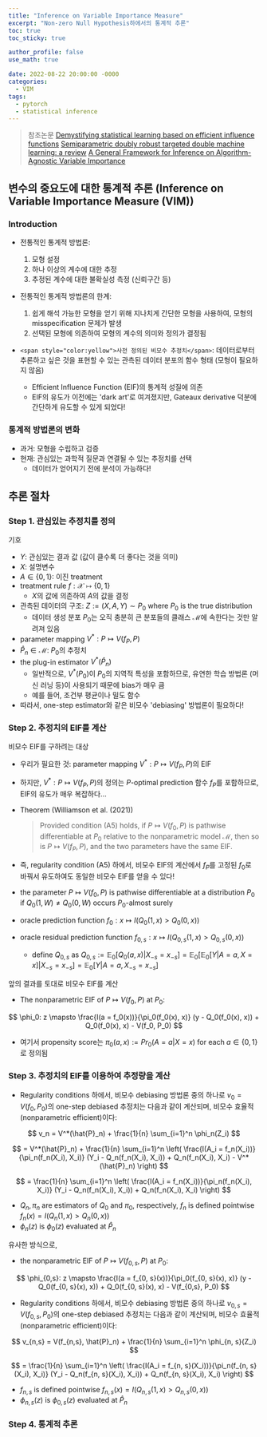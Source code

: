```yaml
---
title: "Inference on Variable Importance Measure"
excerpt: "Non-zero Null Hypothesis하에서의 통계적 추론"
toc: true
toc_sticky: true

author_profile: false
use_math: true

date: 2022-08-22 20:00:00 -0000
categories: 
  - VIM
tags:
  - pytorch
  - statistical inference
---
```


> 참조논문
> [Demystifying statistical learning based on efficient influence functions](https://arxiv.org/abs/2107.00681)
> [Semiparametric doubly robust targeted double machine learning: a review](https://arxiv.org/abs/2203.06469)
> [A General Framework for Inference on Algorithm-Agnostic Variable Importance](https://www.tandfonline.com/doi/full/10.1080/01621459.2021.2003200)

## 변수의 중요도에 대한 통계적 추론 (Inference on Variable Importance Measure (VIM))

### Introduction

- 전통적인 통계적 방법론:
	1. 모형 설정
	2. 하나 이상의 계수에 대한 추정
	3. 추정된 계수에 대한 불확실성 측정 (신뢰구간 등)

- 전통적인 통계적 방법론의 한계:
	1. 쉽게 해석 가능한 모형을 얻기 위해 지나치게 간단한 모형을 사용하여, 모형의 misspecification 문제가 발생
	2. 선택된 모형에 의존하여 모형의 계수의 의미와 정의가 결정됨

- ```<span style="color:yellow">사전 정의된 비모수 추정치</span>```: 데이터로부터 추론하고 싶은 것을 표현할 수 있는 관측된 데이터 분포의 함수 형태 (모형이 필요하지 않음)
	- Efficient Influence Function (EIF)의 통계적 성질에 의존
	- EIF의 유도가 이전에는 'dark art'로 여겨졌지만, Gateaux derivative 덕분에 간단하게 유도할 수 있게 되었다!

### 통계적 방법론의 변화

- 과거: 모형을 수립하고 검증
- 현재: 관심있는 과학적 질문과 연결될 수 있는 추정치를 선택
	- 데이터가 얻어지기 전에 분석이 가능하다!

## 추론 절차

### Step 1. 관심있는 추정치를 정의

기호
- $Y$: 관심있는 결과 값 (값이 클수록 더 좋다는 것을 의미)
- $X$: 설명변수
- $A \in \{0, 1\}$: 이진 treatment
- treatment rule $f: \mathcal{X} \mapsto \{0, 1\}$
	- $X$의 값에 의존하여 $A$의 값을 결정
- 관측된 데이터의 구조: $Z := (X, A, Y) \sim P_0$ where $P_0$ is the true distribution
	- 데이터 생성 분포 $P_0$는 오직 충분히 큰 분포들의 클래스 $\mathcal{M}$에 속한다는 것만 알려져 있음
- parameter mapping $V^*: P \mapsto V(f_P, P)$
- $\hat{P}_n \in \mathcal{M}$: $P_0$의 추정치
- the plug-in estimator $V^*(\hat{P}_n)$
	- 일반적으로, $V^*(P_0)$이 $P_0$의 지역적 특성을 포함하므로, 유연한 학습 방법론 (머신 러닝 등)이 사용되기 때문에 bias가 매우 큼
	- 예를 들어, 조건부 평균이나 밀도 함수
- 따라서, one-step estimator와 같은 비모수 'debiasing' 방법론이 필요하다!

### Step 2. 추정치의 EIF를 계산

비모수 EIF를 구하려는 대상

- 우리가 필요한 것: parameter mapping $V^*: P \mapsto V(f_P, P)$의 EIF
- 하지만, $V^*: P \mapsto V(f_P, P)$의 정의는 $P$-optimal prediction 함수 $f_P$를 포함하므로, EIF의 유도가 매우 복잡하다...
  
- Theorem (Williamson et al. (2021))
	> Provided condition (A5) holds, if $P \mapsto V(f_0, P)$ is pathwise differentiable at $P_0$ relative to the nonparametric model $\mathcal{M}$, then so is $P \mapsto V(f_P, P)$, and the two parameters have the same EIF.

- 즉, regularity condition (A5) 하에서, 비모수 EIF의 계산에서 $f_P$를 고정된 $f_0$로 바꿔서 유도하여도 동일한 비모수 EIF를 얻을 수 있다!
- the parameter $P \mapsto V(f_0, P)$ is pathwise differentiable at a distribution $P_0$ if $Q_0(1, W) \neq Q_0(0, W)$ occurs $P_0$-almost surely
- oracle prediction function $f_0: x \mapsto I(Q_0(1, x) > Q_0(0, x))$
- oracle residual prediction function $f_{0,s}: x \mapsto I(Q_{0,s}(1, x) > Q_{0,s}(0, x))$
	- define $Q_{0,s}$ as $Q_{0,s} := \mathbb{E}_0 [Q_0(a, x) | X_{-s} = x_{-s} ] = \mathbb{E}_0 [\mathbb{E}_0 [Y | A=a, X=x]| X_{-s} = x_{-s} ] = \mathbb{E}_0 [Y | A=a, X_{-s} = x_{-s}]$

앞의 결과를 토대로 비모수 EIF를 계산

- The nonparametric EIF of $P \mapsto V(f_0, P)$ at $P_0$:

$$
\phi_0: z \mapsto \frac{I(a = f_0(x))}{\pi_0(f_0(x), x)} (y - Q_0(f_0(x), x)) + Q_0(f_0(x), x) - V(f_0, P_0) 
$$

- 여기서 propensity score는 $\pi_0(a, x) := Pr_0(A=a | X=x)$ for each $a \in \{0, 1\}$로 정의됨

### Step 3. 추정치의 EIF를 이용하여 추정량을 계산

- Regularity conditions 하에서, 비모수 debiasing 방법론 중의 하나로 $v_0 = V(f_0, P_0)$의 one-step debiased 추정치는 다음과 같이 계산되며, 비모수 효율적(nonparametric efficient)이다: 

$$
v_n = V^*(\hat{P}_n) + \frac{1}{n} \sum_{i=1}^n \phi_n(Z_i) 
$$

$$
= V^*(\hat{P}_n) + \frac{1}{n} \sum_{i=1}^n \left( \frac{I(A_i = f_n(X_i))}{\pi_n(f_n(X_i), X_i)} (Y_i - Q_n(f_n(X_i), X_i)) + Q_n(f_n(X_i), X_i) - V^*(\hat{P}_n)  \right)
$$

$$
= \frac{1}{n} \sum_{i=1}^n \left( \frac{I(A_i = f_n(X_i))}{\pi_n(f_n(X_i), X_i)} (Y_i - Q_n(f_n(X_i), X_i)) + Q_n(f_n(X_i), X_i) \right)
$$

- $Q_n, \pi_n$ are estimators of $Q_0$ and $\pi_0$, respectively, $f_n$ is defined pointwise $f_n(x) = I(Q_n(1, x) > Q_n(0, x))$
- $\phi_n(z)$ is $\phi_0(z)$ evaluated at $\hat{P}_n$

유사한 방식으로, 

- the nonparametric EIF of $P \mapsto V(f_{0, s}, P)$ at $P_0$:

$$
\phi_{0,s}: z \mapsto \frac{I(a = f_{0, s}(x))}{\pi_0(f_{0, s}(x), x)} (y - Q_0(f_{0, s}(x), x)) + Q_0(f_{0, s}(x), x) - V(f_{0,s}, P_0) 
$$

- Regularity conditions 하에서, 비모수 debiasing 방법론 중의 하나로 $v_{0, s} = V(f_{0, s}, P_0)$의 one-step debiased 추정치는 다음과 같이 계산되며, 비모수 효율적(nonparametric efficient)이다: 

$$
v_{n,s} = V(f_{n,s}, \hat{P}_n) + \frac{1}{n} \sum_{i=1}^n \phi_{n, s}(Z_i) 
$$

$$
= \frac{1}{n} \sum_{i=1}^n \left( \frac{I(A_i = f_{n, s}(X_i))}{\pi_n(f_{n, s}(X_i), X_i)} (Y_i - Q_n(f_{n, s}(X_i), X_i)) + Q_n(f_{n, s}(X_i), X_i) \right)
$$

- $f_{n, s}$ is defined pointwise $f_{n, s}(x) = I(Q_{n, s}(1, x) > Q_{n, s}(0, x))$
- $\phi_{n, s}(z)$ is $\phi_{0, s}(z)$ evaluated at $\hat{P}_n$

### Step 4. 통계적 추론
<!--stackedit_data:
eyJoaXN0b3J5IjpbLTE0NDg2MTI3NTQsMTUzNzQ2MDYyMywtMT
U2MDI5MTc3NSwtMTQwNzQzMDYxMCwtMTk1MzcyMDA0MCwtNDI4
NzUxNDg5XX0=
-->
